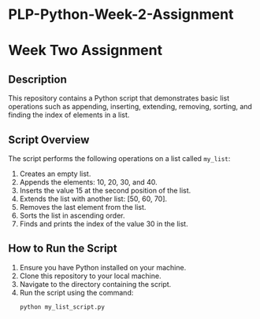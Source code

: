 # PLP-Python-Week-2-Assignment
# Week Two Assignment

## Description
This repository contains a Python script that demonstrates basic list operations such as appending, inserting, extending, removing, sorting, and finding the index of elements in a list.

## Script Overview
The script performs the following operations on a list called `my_list`:

1. Creates an empty list.
2. Appends the elements: 10, 20, 30, and 40.
3. Inserts the value 15 at the second position of the list.
4. Extends the list with another list: [50, 60, 70].
5. Removes the last element from the list.
6. Sorts the list in ascending order.
7. Finds and prints the index of the value 30 in the list.

## How to Run the Script
1. Ensure you have Python installed on your machine.
2. Clone this repository to your local machine.
3. Navigate to the directory containing the script.
4. Run the script using the command:
   ```bash
   python my_list_script.py
